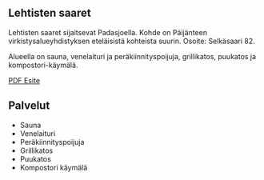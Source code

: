 ## Lehtisten saaret

Lehtisten saaret sijaitsevat Padasjoella. Kohde on Päijänteen virkistysalueyhdistyksen eteläisistä kohteista suurin. Osoite: Selkäsaari 82.

Alueella on sauna, venelaituri ja peräkiinnityspoijuja, grillikatos, puukatos ja kompostori-käymälä.

[PDF Esite](https://www.paijanteenvirkistysalueyhdistys.fi/wordpress/wp-content/uploads/2022/03/08-LehtistenSaaret.pdf)

## Palvelut

- Sauna
- Venelaituri
- Peräkiinnityspoijuja
- Grillikatos
- Puukatos
- Kompostori käymälä

